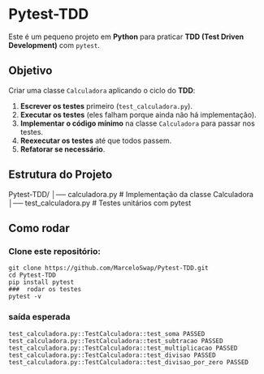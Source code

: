 # Pytest-TDD

Este é um pequeno projeto em **Python** para praticar **TDD (Test Driven Development)** com `pytest`.

## Objetivo
Criar uma classe `Calculadora` aplicando o ciclo do **TDD**:

1. **Escrever os testes** primeiro (`test_calculadora.py`).
2. **Executar os testes** (eles falham porque ainda não há implementação).
3. **Implementar o código mínimo** na classe `Calculadora` para passar nos testes.
4. **Reexecutar os testes** até que todos passem.
5. **Refatorar se necessário**.

## Estrutura do Projeto

Pytest-TDD/
│── calculadora.py # Implementação da classe Calculadora
│── test_calculadora.py # Testes unitários com pytest

## Como rodar

### Clone este repositório:
    git clone https://github.com/MarceloSwap/Pytest-TDD.git
    cd Pytest-TDD
    pip install pytest
    ###  rodar os testes
    pytest -v

### saída esperada
    test_calculadora.py::TestCalculadora::test_soma PASSED
    test_calculadora.py::TestCalculadora::test_subtracao PASSED
    test_calculadora.py::TestCalculadora::test_multiplicacao PASSED
    test_calculadora.py::TestCalculadora::test_divisao PASSED
    test_calculadora.py::TestCalculadora::test_divisao_por_zero PASSED
